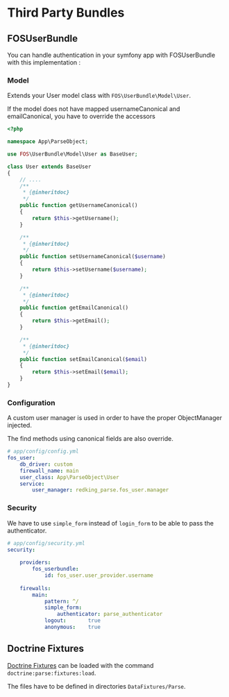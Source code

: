 # Third Party Bundles

## FOSUserBundle

You can handle authentication in your symfony app with FOSUserBundle with this implementation : 

### Model

Extends your User model class with `FOS\UserBundle\Model\User`.

If the model does not have mapped usernameCanonical and emailCanonical, you have to override the accessors

```php
<?php

namespace App\ParseObject;

use FOS\UserBundle\Model\User as BaseUser;

class User extends BaseUser
{
    // ....
    /**
     * {@inheritdoc}
     */
    public function getUsernameCanonical()
    {
        return $this->getUsername();
    }

    /**
     * {@inheritdoc}
     */
    public function setUsernameCanonical($username)
    {
        return $this->setUsername($username);
    }

    /**
     * {@inheritdoc}
     */
    public function getEmailCanonical()
    {
        return $this->getEmail();
    }

    /**
     * {@inheritdoc}
     */
    public function setEmailCanonical($email)
    {
        return $this->setEmail($email);
    }
}
```


### Configuration

A custom user manager is used in order to have the proper ObjectManager injected.

The find methods using canonical fields are also override.


```yaml
# app/config/config.yml
fos_user:
    db_driver: custom
    firewall_name: main
    user_class: App\ParseObject\User
    service:
        user_manager: redking_parse.fos_user.manager

```

### Security

We have to use `simple_form` instead of `login_form` to be able to pass the authenticator.


```yaml
# app/config/security.yml
security:
    
    providers:
        fos_userbundle:
            id: fos_user.user_provider.username
    
    firewalls:
        main:
            pattern: ^/
            simple_form:
                authenticator: parse_authenticator
            logout:       true
            anonymous:    true
```


## Doctrine Fixtures

[Doctrine Fixtures](https://github.com/doctrine/data-fixtures) can be loaded with the command `doctrine:parse:fixtures:load`.

The files have to be defined in directories `DataFixtures/Parse`.
